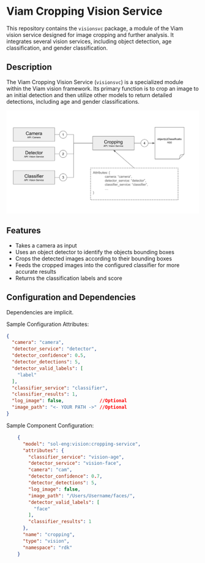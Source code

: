 # Viam Cropping Vision Service

This repository contains the `visionsvc` package, a module of the Viam vision service designed for image cropping and further analysis. It integrates several vision services, including object detection, age classification, and gender classification.

## Description

The Viam Cropping Vision Service (`visionsvc`) is a specialized module within the Viam vision framework. Its primary function is to crop an image to an initial detection and then utilize other models to return detailed detections, including age and gender classifications.

![alt text](media/architecture.png "Cropping Service Architecture")

## Features

- Takes a camera as input
- Uses an object detector to identify the objects bounding boxes
- Crops the detected images according to their bounding boxes
- Feeds the cropped images into the configured classifier for more accurate results
- Returns the classification labels and score

## Configuration and Dependencies

Dependencies are implicit.

Sample Configuration Attributes:
```json
{
  "camera": "camera",
  "detector_service": "detector",
  "detector_confidence": 0.5,
  "detector_detections": 5,
  "detector_valid_labels": [
    "label"
  ],
  "classifier_service": "classifier",
  "classifier_results": 1,
  "log_image": false,             //Optional
  "image_path": "<- YOUR PATH ->" //Optional
}
```

Sample Component Configuration:
```json
    {
      "model": "sol-eng:vision:cropping-service",
      "attributes": {
        "classifier_service": "vision-age",
        "detector_service": "vision-face",
        "camera": "cam",
        "detector_confidence": 0.7,
        "detector_detections": 5,
        "log_image": false,
        "image_path": "/Users/Username/faces/",
        "detector_valid_labels": [
          "face"
        ],
        "classifier_results": 1
      },
      "name": "cropping",
      "type": "vision",
      "namespace": "rdk"
    }
```
